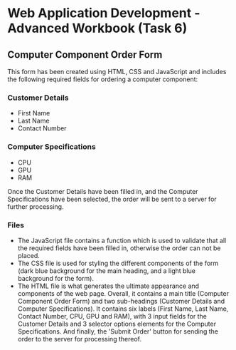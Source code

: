 # Web Application Development - Advanced Workbook (Task 6)

## Computer Component Order Form

This form has been created using HTML, CSS and JavaScript and includes the following required fields for ordering a computer component:

### Customer Details
- First Name
- Last Name
- Contact Number

### Computer Specifications
- CPU
- GPU
- RAM

Once the Customer Details have been filled in, and the Computer Specifications have been selected, the order will be sent to a server for further processing.

### Files
- The JavaScript file contains a function which is used to validate that all the required fields have been filled in, otherwise the order can not be placed.
- The CSS file is used for styling the different components of the form (dark blue background for the main heading, and a light blue background for the form).
- The HTML file is what generates the ultimate appearance and components of the web page. Overall, it contains a main title (Computer Component Order Form) and two sub-headings (Customer Details and Computer Specifications). It contains six labels (First Name, Last Name, Contact Number, CPU, GPU and RAM), with 3 input fields for the Customer Details and 3 selector options elements for the Computer Specifications. And finally, the 'Submit Order' button for sending the order to the server for processing thereof.
